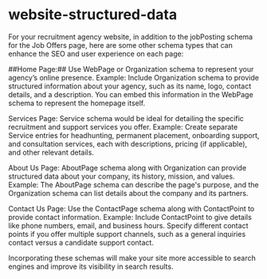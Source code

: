 # website-structured-data
For your recruitment agency website, in addition to the jobPosting schema for the Job Offers page, here are some other schema types that can enhance the SEO and user experience on each page:

##Home Page:## Use WebPage or Organization schema to represent your agency’s online presence.
Example: Include Organization schema to provide structured information about your agency, such as its name, logo, contact details, and a description. You can embed this information in the WebPage schema to represent the homepage itself.

Services Page: Service schema would be ideal for detailing the specific recruitment and support services you offer.
Example: Create separate Service entries for headhunting, permanent placement, onboarding support, and consultation services, each with descriptions, pricing (if applicable), and other relevant details.

About Us Page: AboutPage schema along with Organization can provide structured data about your company, its history, mission, and values.
Example: The AboutPage schema can describe the page's purpose, and the Organization schema can list details about the company and its partners.

Contact Us Page: Use the ContactPage schema along with ContactPoint to provide contact information.
Example: Include ContactPoint to give details like phone numbers, email, and business hours. Specify different contact points if you offer multiple support channels, such as a general inquiries contact versus a candidate support contact.

Incorporating these schemas will make your site more accessible to search engines and improve its visibility in search results.
